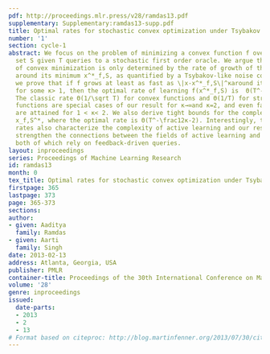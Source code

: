 ```yaml
---
pdf: http://proceedings.mlr.press/v28/ramdas13.pdf
supplementary: Supplementary:ramdas13-supp.pdf
title: Optimal rates for stochastic convex optimization under Tsybakov noise condition
number: '1'
section: cycle-1
abstract: We focus on the problem of minimizing a convex function f over a convex
  set S given T queries to a stochastic first order oracle. We argue that the complexity
  of convex minimization is only determined by the rate of growth of the function
  around its minimum x^*_f,S, as quantified by a Tsybakov-like noise condition. Specifically,
  we prove that if f grows at least as fast as \|x-x^*_f,S\|^κaround its minimum,
  for some κ> 1, then the optimal rate of learning f(x^*_f,S) is  Θ(T^-\fracκ2κ-2).
  The classic rate Θ(1/\sqrt T) for convex functions and Θ(1/T) for strongly convex
  functions are special cases of our result for κ→∞and κ=2, and even faster rates
  are attained for 1 < κ< 2. We also derive tight bounds for the complexity of learning
  x_f,S^*, where the optimal rate is Θ(T^-\frac12κ-2). Interestingly, these precise
  rates also characterize the complexity of active learning and our results further
  strengthen the connections between the fields of active learning and convex optimization,
  both of which rely on feedback-driven queries.
layout: inproceedings
series: Proceedings of Machine Learning Research
id: ramdas13
month: 0
tex_title: Optimal rates for stochastic convex optimization under Tsybakov noise condition
firstpage: 365
lastpage: 373
page: 365-373
sections: 
author:
- given: Aaditya
  family: Ramdas
- given: Aarti
  family: Singh
date: 2013-02-13
address: Atlanta, Georgia, USA
publisher: PMLR
container-title: Proceedings of the 30th International Conference on Machine Learning
volume: '28'
genre: inproceedings
issued:
  date-parts:
  - 2013
  - 2
  - 13
# Format based on citeproc: http://blog.martinfenner.org/2013/07/30/citeproc-yaml-for-bibliographies/
---
```

